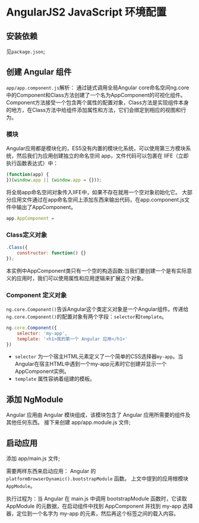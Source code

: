 # AngularJS2 JavaScript 环境配置

## 安装依赖

见`package.json`;

## 创建 Angular 组件

`app/app.component.js`解析：
通过链式调用全局Angular core命名空间ng.core中的Component和Class方法创建了一个名为AppComponent的可视化组件。
Component方法接受一个包含两个属性的配置对象，Class方法是实现组件本身的地方，在Class方法中给组件添加属性和方法，它们会绑定到相应的视图和行为。

### 模块

Angular应用都是模块化的，ES5没有内置的模块化系统，可以使用第三方模块系统，然后我们为应用创建独立的命名空间 app，文件代码可以包裹在 IIFE（立即执行函数表达式）中：

```JavaScript
(function(app) {
})(window.app || (window.app = {}));
```
将全局app命名空间对象传入IIFE中，如果不存在就用一个空对象初始化它。
大部分应用文件通过在app命名空间上添加东西来输出代码，在app.component.js文件中输出了AppComponent。

```JavaScript
app.AppComponent =
```

### Class定义对象

```JavaScript
.Class({
	constructor: function() {}
});
```

本实例中AppComponent类只有一个空的构造函数:当我们要创建一个是有实际意义的应用时，我们可以使用属性和应用逻辑来扩展这个对象。

### Component 定义对象

`ng.core.Component()`告诉Angular这个类定义对象是一个Angular组件。传递给`ng.core.Component()`的配置对象有两个字段：`selector`和`template`。

```JavaScript
ng.core.Component({
    selector: 'my-app',
    template: '<h1>我的第一个 Angular 应用</h1>'
})
```
* `selector` 为一个宿主HTML元素定义了一个简单的CSS选择器`my-app`。当Angular在宿主HTML中遇到一个my-app元素时它创建并显示一个AppComponent实例。
* `template` 属性容纳着组建的模板。

## 添加 NgModule

Angular 应用由 Angular 模块组成，该模块包含了 Angular 应用所需要的组件及其他任何东西。
接下来创建 app/app.module.js 文件;

## 启动应用

添加 app/main.js 文件;

需要两样东西来启动应用：
Angular 的 `platformBrowserDynamic().bootstrapModule` 函数。
上文中提到的应用根模块 `AppModule`。

执行过程为：当 Angular 在 main.js 中调用 bootstrapModule 函数时，它读取 AppModule 的元数据，在启动组件中找到 AppComponent 并找到 my-app 选择器，定位到一个名字为 my-app 的元素，然后再这个标签之间的载入内容。